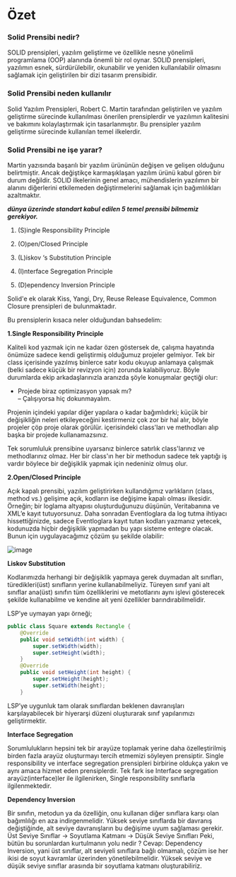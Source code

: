 # Özet

### Solid Prensibi nedir?
SOLID prensipleri, yazılım geliştirme ve özellikle nesne yönelimli programlama (OOP) alanında önemli bir rol oynar.
SOLID prensipleri, yazılımın esnek, sürdürülebilir, okunabilir ve yeniden kullanılabilir olmasını sağlamak için geliştirilen bir dizi tasarım prensibidir.

### Solid Prensibi neden kullanılır
Solid Yazılım Prensipleri, Robert C. Martin tarafından geliştirilen ve yazılım geliştirme sürecinde kullanılması önerilen prensiplerdir ve yazılımın kalitesini ve bakımını kolaylaştırmak için tasarlanmıştır.
Bu prensipler yazılım geliştirme sürecinde kullanılan temel ilkelerdir.

### Solid Prensibi ne işe yarar?
Martin yazısında başarılı bir yazılım ürününün değişen ve gelişen olduğunu belirtmiştir. Ancak değiştikçe karmaşıklaşan yazılım ürünü kabul gören bir durum değildir. 
SOLID ilkelerinin genel amacı, mühendislerin yazılımın bir alanını diğerlerini etkilemeden değiştirmelerini sağlamak için bağımlılıkları azaltmaktır.


**_dünya üzerinde standart kabul edilen 5 temel prensibi bilmemiz gerekiyor._**


1. (S)ingle Responsibility Principle

2. (O)pen/Closed Principle

3. (L)iskov ‘s Substitution Principle

4. (I)nterface Segregation Principle

5. (D)ependency Inversion Principle

Solid'e ek olarak Kiss, Yangi, Dry, Reuse Release Equivalence, Common Closure prensipleri de bulunmaktadır.

Bu prensiplerin kısaca neler olduğundan bahsedelim:

**1.Single Responsibility Principle**

Kaliteli kod yazmak için ne kadar özen göstersek de, çalışma hayatında önümüze sadece kendi geliştirmiş olduğumuz projeler gelmiyor. Tek bir class içerisinde yazılmış binlerce satır kodu okuyup anlamaya çalışmak (belki sadece küçük bir revizyon için) zorunda kalabiliyoruz. Böyle durumlarda ekip arkadaşlarınızla aranızda şöyle konuşmalar geçtiği olur:

+ Projede biraz optimizasyon yapsak mı?  
– Çalışıyorsa hiç dokunmayalım.

Projenin içindeki yapılar diğer yapılara o kadar bağımlıdırki; küçük bir değişikliğin neleri etkileyeceğini kestirmeniz çok zor bir hal alır, böyle projeler çöp proje olarak görülür. içerisindeki class'ları ve methodları alıp başka bir projede kullanamazsınız.

Tek sorumluluk prensibine uyarsanız binlerce satırlık class'larınız ve methodlarınız olmaz. Her bir class'ın her bir methodun sadece tek yaptığı iş vardır böylece bir değişiklik yapmak için nedeniniz olmuş olur.

**2.Open/Closed Principle**

Açık kapalı prensibi, yazılım geliştirirken kullandığımız varlıkların (class, method vs.) gelişime açık, kodların ise değişime kapalı olması ilkesidir. Örneğin; bir loglama altyapısı oluşturduğunuzu düşünün, Veritabanına ve XML’e kayıt tutuyorsunuz. Daha sonradan Eventloglara da log tutma ihtiyacı hissettiğinizde, sadece Eventloglara kayıt tutan kodları yazmanız yetecek, kodunuzda hiçbir değişiklik yapmadan bu yapı sisteme entegre olacak. Bunun için uygulayacağımız çözüm şu şekilde olabilir:

![image](https://github.com/OFLU61344/SOLID-Principles/assets/118263276/60c93667-90a8-4cec-b68d-23d12196908a)


**Liskov Substitution**

Kodlarımızda herhangi bir değişiklik yapmaya gerek duymadan alt sınıfları, türedikleri(üst) sınıfların yerine kullanabilmeliyiz. Türeyen sınıf yani alt sınıflar ana(üst) sınıfın tüm özelliklerini ve metotlarını aynı işlevi gösterecek şekilde kullanabilme ve kendine ait yeni özellikler barındırabilmelidir.

LSP’ye uymayan yapı örneği;

```java
public class Square extends Rectangle {
    @Override
    public void setWidth(int width) {
        super.setWidth(width);
        super.setHeight(width);
    }
    @Override
    public void setHeight(int height) {
        super.setHeight(height);
        super.setWidth(height);
    }
```

  LSP’ye uygunluk tam olarak sınıflardan beklenen davranışları karşılayabilecek bir hiyerarşi düzeni oluşturarak sınıf yapılarımızı geliştirmektir.


**Interface Segregation**

Sorumlulukların hepsini tek bir arayüze toplamak yerine daha özelleştirilmiş birden fazla arayüz oluşturmayı tercih etmemizi söyleyen prensiptir.  Single responsibility ve interface segregation prensipleri birbirine oldukça yakın ve aynı amaca hizmet eden prensiplerdir. Tek fark ise Interface segregation arayüz(interface)ler ile ilgilenirken, Single responsibility sınıflarla ilgilenmektedir.


**Dependency Inversion**

Bir sınıfın, metodun ya da özelliğin, onu kullanan diğer sınıflara karşı olan bağımlılığı en aza indirgenmelidir. Yüksek seviye sınıflarda bir davranış değiştiğinde, alt seviye davranışların bu değişime uyum sağlaması gerekir.
Üst Seviye Sınıflar -> Soyutlama Katmanı -> Düşük Seviye Sınıfları
Peki, bütün bu sorunlardan kurtulmanın yolu nedir ?
Cevap: Dependency Inversion, yani üst sınıflar, alt seviyeli sınıflara bağlı olmamalı, çözüm ise her ikisi de soyut kavramlar üzerinden yönetilebilmelidir. Yüksek seviye ve düşük seviye sınıflar arasında bir soyutlama katmanı oluşturabiliriz.

